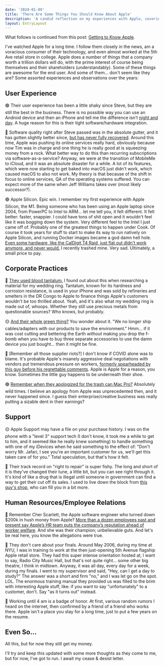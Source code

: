 ```yaml
---
date: '2024-01-09'
title: 'There Are Some Things You Should Know About Apple'
description: 'A candid reflection on my experiences with Apple, covering both the positives and negatives, from user experience to corporate practices and personal anecdotes.'
layout: EntryLayout
---
```


What follows is continued from this post: [Getting to Know Apple](/articles/getting-to-know-apple).

I've watched Apple for a long time. I follow them closely in the news, am a voracious consumer of their technology, and even almost worked at the 5th Ave retail store in college. Apple does a number of things that a company worth a trillion dollars will do, with the prime interest of course being themselves and their shareholders (understandably). Some of these things are awesome for the end user. And some of them... don't seem like they are? Some assorted experiences and observations over the years:

## User Experience

🟢 Their user experience has been a little shaky since Steve, but they are still the best in the business. There is no possible way you can use an Android device and then an iPhone and tell me the difference isn't [night and day](https://www.reddit.com/r/ios/comments/t6hr5l/i_switched_from_android_to_ios_and_the_user/). A huge reason for this is their tight software/hardware integration. 

🔴 Software quality right after Steve passed was in the absolute gutter, and it has gotten slightly better since, [but has never fully recovered](https://news.ycombinator.com/item?id=38187474). Around this time, Apple was pushing its online services really hard, obviously because now Tim was in charge and one thing he is really good at is squeezing money from a rock. What better way to do this than recurring subscriptions via software-as-a-service? Anyway, we were at the transition of MobileMe to iCloud, and it was an absolute disaster for a while. A lot of its features, which were now starting to get baked into macOS just didn't work, which caused macOS to also not work. My theory is that because of the shift in focus to online services, QA of the operating systems suffered. You can expect more of the same when Jeff Williams takes over (most likely successor?).

🟢 Apple Silicon. Epic win. I remember my first experience with Apple Silicon, the M1. Being someone who has been using an Apple laptop since 2004, from PowerPC to Intel to ARM... let me tell you, it felt different. It felt better: faster, snappier. I could have tons of shit open and it wouldn't feel like it was bogging down the system. Very different feel to the Intel I just came off of. Probably one of the greatest things to happen under Cook. Of course it took years for stuff to start to make its way to run natively on Apple Silicon, and running Docker images became a god damn hell hole. [Even some hardware, like the CalDigit T4 Raid, just flat out didn't work anymore, and never would.](https://www.reddit.com/r/editors/comments/psmojb/caldigit_no_longer_makes_raids_need/) I recently trashed mine. Very sad. Ultimately, a small price to pay.

## Corporate Practices

🔴 [They used blood tantalum.](https://www.newsweek.com/2015/02/13/where-apple-gets-tantalum-your-iphone-304351.html) I found out about this when researching a material for my wedding ring. Tantalum, known for its hardness and corrosion resistance, is used in your iPhone and was sold by refineries and smelters in the DR Congo to Apple to finance things Apple's customers wouldn't be too thrilled about. Yeah, and it's also what my wedding ring is made out of, whoops. Whether they still use precious metals from questionable sources? Who knows, but probably.

🟡 [And their whole green thing?](https://www.theverge.com/2020/10/16/21519466/apple-iphone-12-chargers-airpods-greenhouse-gas-emissions-e-waste) You wonder about it. "We no longer ship cables/adapters with our products to save the environment." Hmm... if it was cost cutting and bettering the Earth *without* making you drop the f-bomb when you have to buy three separate accessories to use the damn device you just bought... then it might be fine.

🔴 [Remember all those supplier riots?] I don't know if COVID alone was to blame. It's probable Apple's insanely aggressive deal negotiations with vendors put tremendous pressure on workers, [formerly spearheaded by this guy before his regrettable comments](https://www.businessinsider.com/apple-exec-fired-big-breasted-women-joke-says-axing-mistake-2022-12). Apple is Apple for a reason, you know. Sometimes the little guy happens to be underneath their shoe.

🟢 [Remember when they apologized for the trash can Mac Pro?](https://www.macrumors.com/2022/04/04/apple-apology-to-mac-pro-users-five-years-ago/) Absolutely wild times. I believe an apology from Apple was unprecedented then, and it never happened since. I guess their enterprise/creative business was really putting a sizable dent in their earnings?

## Support

🟡 Apple Support may have a file on your purchase history. I was on the phone with a "level 3" support tech (I don't know, it took me a while to get to him, and it seemed like he really knew something) to handle something with one of my iDevices when he said something to the effect of: "Don't worry Mr. Jafari, I see you're an important customer for us, we'll get this taken care of for you." Total speculation, but that's how it felt.

🔴 Their track record on "right to repair" is super fishy. The long and short of it is they've changed their tune, a little bit, but you can see right through it. It's kind of like a drug that is illegal until someone in government can find a way to get their cut off its sales. I used to live down the block from [this guy's shop](https://www.youtube.com/channel/UCl2mFZoRqjw_ELax4Yisf6w), who can fill you in a bit more.

## Human Resources/Employee Relations

🔴 Remember Cher Scarlett, the Apple software engineer who turned down $200k in hush money from Apple? [More than a dozen employees past and present say Apple’s HR team puts the company’s reputation ahead of worker welfare](https://www.ft.com/content/96160847-af3f-44b6-8129-1e39a73a28d3). And she was their champion; unbelievable guts. And let's be real here, you know the allegations were true.

🔴 They don't care about your finals. Around May 2006, during my time at NYU, I was in training to work at the then just-opening 5th Avenue flagship Apple retail store. They had this super intense orientation hosted at, I want to say, Radio City Music Hall, but that's not quite right... some other big theatre, I think in midtown. Anyway, it was all day, every day for a week, during my finals. I went to my supervisor and said, "Hey, can I get a day to study?" The answer was a short and firm "no," and I was let go on the spot. LOL. The enormous training manual they provided us was filled to the brim with interesting Apple stuff, like: if you want to say "unfortunately" to a customer, don't. Say "as it turns out" instead.

🔴 Working until 4 am is a badge of honor. At first, various random rumors I heard on the internet, then confirmed by a friend of a friend who works there. Apple isn't a place you stay for a long time, just to put a few years on the resume.

## Even So...

All this, but for now they still get my money.

I'll try and keep this updated with some more thoughts as they come to me, but for now, I've got to run. I await my cease & desist letter.